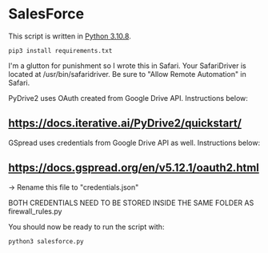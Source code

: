 # SalesForce

This script is written in [Python 3.10.8](https://www.python.org/downloads/release/python-3108/).
```
pip3 install requirements.txt
```
I'm a glutton for punishment so I wrote this in Safari. Your SafariDriver is located at /usr/bin/safaridriver. Be sure to "Allow Remote Automation" in Safari.

PyDrive2 uses OAuth created from Google Drive API. Instructions below:
## https://docs.iterative.ai/PyDrive2/quickstart/

GSpread uses credentials from Google Drive API as well. Instructions below:
## https://docs.gspread.org/en/v5.12.1/oauth2.html
-> Rename this file to "credentials.json"

BOTH CREDENTIALS NEED TO BE STORED INSIDE THE SAME FOLDER AS firewall_rules.py

You should now be ready to run the script with:
```
python3 salesforce.py
```
